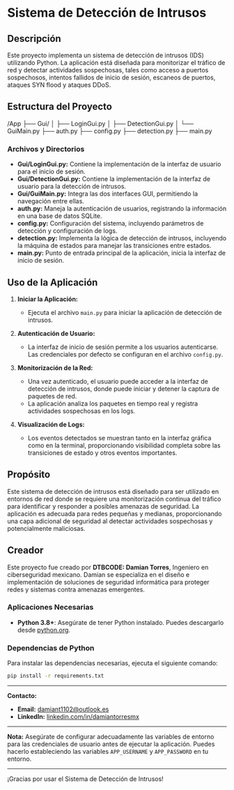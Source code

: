# Sistema de Detección de Intrusos

## Descripción

Este proyecto implementa un sistema de detección de intrusos (IDS) utilizando Python. La aplicación está diseñada para monitorizar el tráfico de red y detectar actividades sospechosas, tales como acceso a puertos sospechosos, intentos fallidos de inicio de sesión, escaneos de puertos, ataques SYN flood y ataques DDoS.

## Estructura del Proyecto
/App
├── Gui/
│ ├── LoginGui.py
│ ├── DetectionGui.py
│ └── GuiMain.py
├── auth.py
├── config.py
├── detection.py
├── main.py


### Archivos y Directorios

- **Gui/LoginGui.py:** Contiene la implementación de la interfaz de usuario para el inicio de sesión.
- **Gui/DetectionGui.py:** Contiene la implementación de la interfaz de usuario para la detección de intrusos.
- **Gui/GuiMain.py:** Integra las dos interfaces GUI, permitiendo la navegación entre ellas.
- **auth.py:** Maneja la autenticación de usuarios, registrando la información en una base de datos SQLite.
- **config.py:** Configuración del sistema, incluyendo parámetros de detección y configuración de logs.
- **detection.py:** Implementa la lógica de detección de intrusos, incluyendo la máquina de estados para manejar las transiciones entre estados.
- **main.py:** Punto de entrada principal de la aplicación, inicia la interfaz de inicio de sesión.

## Uso de la Aplicación

1. **Iniciar la Aplicación:**
   - Ejecuta el archivo `main.py` para iniciar la aplicación de detección de intrusos.

2. **Autenticación de Usuario:**
   - La interfaz de inicio de sesión permite a los usuarios autenticarse. Las credenciales por defecto se configuran en el archivo `config.py`.

3. **Monitorización de la Red:**
   - Una vez autenticado, el usuario puede acceder a la interfaz de detección de intrusos, donde puede iniciar y detener la captura de paquetes de red.
   - La aplicación analiza los paquetes en tiempo real y registra actividades sospechosas en los logs.

4. **Visualización de Logs:**
   - Los eventos detectados se muestran tanto en la interfaz gráfica como en la terminal, proporcionando visibilidad completa sobre las transiciones de estado y otros eventos importantes.

## Propósito

Este sistema de detección de intrusos está diseñado para ser utilizado en entornos de red donde se requiere una monitorización continua del tráfico para identificar y responder a posibles amenazas de seguridad. La aplicación es adecuada para redes pequeñas y medianas, proporcionando una capa adicional de seguridad al detectar actividades sospechosas y potencialmente maliciosas.

## Creador

Este proyecto fue creado por **DTBCODE: Damian Torres**, Ingeniero en ciberseguridad mexicano. Damian se especializa en el diseño e implementación de soluciones de seguridad informática para proteger redes y sistemas contra amenazas emergentes.

### Aplicaciones Necesarias

- **Python 3.8+**: Asegúrate de tener Python instalado. Puedes descargarlo desde [python.org](https://www.python.org/downloads/).

### Dependencias de Python

Para instalar las dependencias necesarias, ejecuta el siguiente comando:
```bash
pip install -r requirements.txt 
```


---

**Contacto:**

- **Email:** damiant1102@outlook.es
- **LinkedIn:** [linkedin.com/in/damiantorresmx](https://www.linkedin.com/in/damiantorresmx)

---

**Nota:**
Asegúrate de configurar adecuadamente las variables de entorno para las credenciales de usuario antes de ejecutar la aplicación. Puedes hacerlo estableciendo las variables `APP_USERNAME` y `APP_PASSWORD` en tu entorno.

---

¡Gracias por usar el Sistema de Detección de Intrusos!
